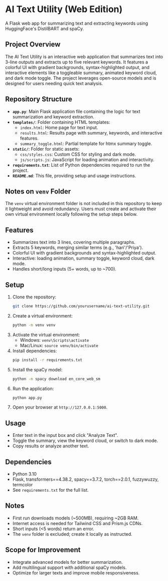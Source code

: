 # AI Text Utility (Web Edition)
A Flask web app for summarizing text and extracting keywords using HuggingFace's DistilBART and spaCy.

## Project Overview
The AI Text Utility is an interactive web application that summarizes text into 3-line outputs and extracts up to five relevant keywords. It features a colorful UI with gradient backgrounds, syntax-highlighted output, and interactive elements like a toggleable summary, animated keyword cloud, and dark mode toggle. The project leverages open-source models and is designed for users needing quick text analysis.

## Repository Structure
- **`app.py`**: Main Flask application file containing the logic for text summarization and keyword extraction.
- **`templates/`**: Folder containing HTML templates:
  - `index.html`: Home page for text input.
  - `results.html`: Results page with summary, keywords, and interactive features.
  - `summary_toggle.html`: Partial template for htmx summary toggle.
- **`static/`**: Folder for static assets:
  - `css/styles.css`: Custom CSS for styling and dark mode.
  - `js/scripts.js`: JavaScript for loading animation and interactivity.
- **`requirements.txt`**: List of Python dependencies required to run the project.
- **`README.md`**: This file, providing setup and usage instructions.

## Notes on `venv` Folder
The `venv` virtual environment folder is not included in this repository to keep it lightweight and avoid redundancy. Users must create and activate their own virtual environment locally following the setup steps below.

## Features
- Summarizes text into 3 lines, covering multiple paragraphs.
- Extracts 5 keywords, merging similar terms (e.g., 'hari'/'Priya').
- Colorful UI with gradient backgrounds and syntax-highlighted output.
- Interactive: loading animation, summary toggle, keyword cloud, dark mode.
- Handles short/long inputs (5+ words, up to ~700).

## Setup
1. Clone the repository:
   ```bash
   git clone https://github.com/yourusername/ai-text-utility.git
2. Create a virtual environment:
   ```bash
   python -m venv venv
   ```
3. Activate the virtual environment:
   - Windows: `venv\Scripts\activate`
   - Mac/Linux: `source venv/bin/activate`
4. Install dependencies:
   ```bash
   pip install -r requirements.txt
   ```
5. Install the spaCy model:
   ```bash
   python -m spacy download en_core_web_sm
   ```
6. Run the application:
   ```bash
   python app.py
   ```
7. Open your browser at `http://127.0.0.1:5000`.

## Usage
- Enter text in the input box and click "Analyze Text".
- Toggle the summary, view the keyword cloud, or switch to dark mode.
- Copy results or analyze another text.

## Dependencies
- Python 3.10
- Flask, transformers==4.38.2, spacy==3.7.2, torch==2.0.1, fuzzywuzzy, termcolor
- See `requirements.txt` for the full list.

## Notes
- First run downloads models (~500MB), requiring ~2GB RAM.
- Internet access is needed for Tailwind CSS and Prism.js CDNs.
- Short inputs (<5 words) return an error.
- The `venv` folder is excluded; create it locally as instructed.

## Scope for Improvement
- Integrate advanced models for better summarization.
- Add multilingual support with additional spaCy models.
- Optimize for larger texts and improve mobile responsiveness.
